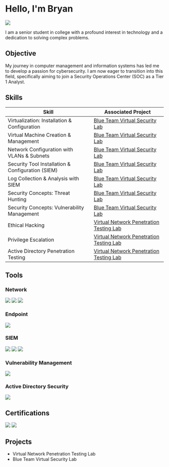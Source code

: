 # Hello, I'm Bryan
<a href="https://www.linkedin.com/in/bryan-vega-714246261/"><img src="https://img.shields.io/badge/-LinkedIn-0072b1?&style=for-the-badge&logo=linkedin&logoColor=white" /></a>


I am a senior student in college with a profound interest in technology and a dedication to solving complex problems.

## Objective


My journey in computer management and information systems has led me to develop a passion for cybersecurity. I am now eager to transition into this field, specifically aiming to join a Security Operations Center (SOC) as a Tier 1 Analyst.

## Skills


| Skill                                         | Associated Project         |
|-----------------------------------------------|----------------------------|
| Virtualization: Installation & Configuration  | <a href="https://facyber.me/tags/home-lab/">Blue Team Virtual Security Lab</a>|
| Virtual Machine Creation & Management         | <a href="https://facyber.me/tags/home-lab/">Blue Team Virtual Security Lab</a>|
| Network Configuration with VLANs & Subnets    | <a href="https://facyber.me/tags/home-lab/">Blue Team Virtual Security Lab</a>|
| Security Tool Installation & Configuration (SIEM)   | <a href="https://facyber.me/tags/home-lab/">Blue Team Virtual Security Lab</a>|
| Log Collection & Analysis with SIEM                  | <a href="https://facyber.me/tags/home-lab/">Blue Team Virtual Security Lab</a>|
| Security Concepts: Threat Hunting | <a href="https://facyber.me/tags/home-lab/">Blue Team Virtual Security Lab</a>|
|Security Concepts: Vulnerability Management|<a href="https://facyber.me/tags/home-lab/">Blue Team Virtual Security Lab</a>|
|Ethical Hacking | <a href="https://github.com/A9u3ybaCyb3r/Virtual-Network-Penetration-Testing-Lab"> Virtual Network Penetration Testing Lab</a> |
|Privilege Escalation | <a href="https://github.com/A9u3ybaCyb3r/Virtual-Network-Penetration-Testing-Lab"> Virtual Network Penetration Testing Lab</a> |
|Active Directory Penetration Testing | <a href="https://github.com/A9u3ybaCyb3r/Virtual-Network-Penetration-Testing-Lab"> Virtual Network Penetration Testing Lab</a> |

## Tools


### Network
<div>
    <img src="https://img.shields.io/badge/-Wireshark-1679A7?&style=for-the-badge&logo=Wireshark&logoColor=white" />
    <img src="https://img.shields.io/badge/-pfSense-009639?&style=for-the-badge&logo=pfSense&logoColor=white" />
    <img src="https://img.shields.io/badge/-Snort-FF0000?&style=for-the-badge&logo=Snort&logoColor=white" />
</div>

### Endpoint
<div>
    <img src="https://img.shields.io/badge/-LimaCharlie-FFB100?&style=for-the-badge&logo=LimaCharlie&logoColor=white" />
</div>

### SIEM
<div>
    <img src="https://img.shields.io/badge/-Microsoft_Sentinel-0078D4?&style=for-the-badge&logo=Microsoft&logoColor=white" />
    <img src="https://img.shields.io/badge/-Splunk-000000?&style=for-the-badge&logo=Splunk&logoColor=white" />
    <img src="https://img.shields.io/badge/-Elastic-005571?&style=for-the-badge&logo=Elastic&logoColor=white" />
</div>

### Vulnerability Management
<div>
    <img src="https://img.shields.io/badge/-Nessus-007FA3?&style=for-the-badge&logo=Tenable&logoColor=white" />
</div>

### Active Directory Security
<div>
    <img src="https://img.shields.io/badge/-BloodHound%20CE-FF0000?&style=for-the-badge&logo=BloodHound&logoColor=white" />
</div>

## Certifications

<div>
<img src="https://img.shields.io/badge/-Google%20Cybersecurity%20Certificate-4285F4?&style=for-the-badge&logo=Google&logoColor=white" />
<img src="https://img.shields.io/badge/-Practical%20Ethical%20Hacking-000000?&style=for-the-badge&logo=TCM%20Security&logoColor=white" />
</div>

## Projects
- Virtual Network Penetration Testing Lab
- Blue Team Virtual Security Lab

